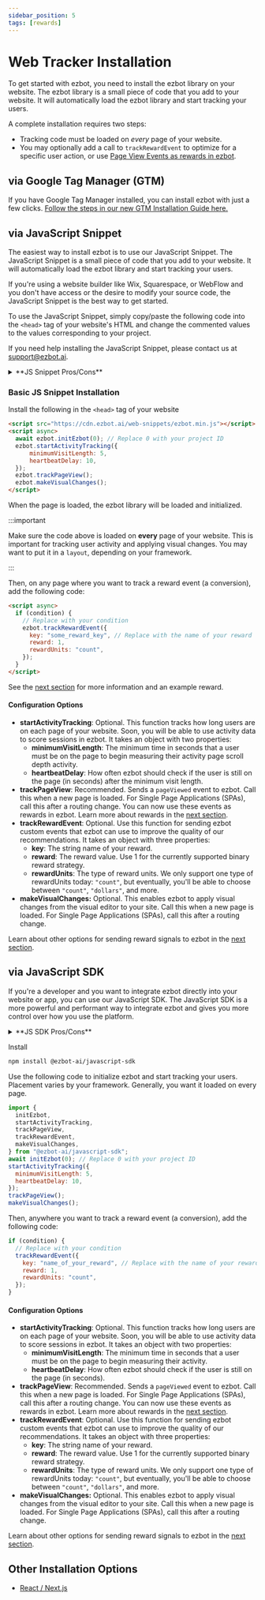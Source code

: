 ```yaml
---
sidebar_position: 5
tags: [rewards]
---
```


# Web Tracker Installation

To get started with ezbot, you need to install the ezbot library on your website. The ezbot library is a small piece of code that you add to your website. It will automatically load the ezbot library and start tracking your users.

A complete installation requires two steps:

- Tracking code must be loaded on _every_ page of your website.
- You may optionally add a call to `trackRewardEvent` to optimize for a specific user action, or use [Page View Events as rewards in ezbot](/get-started/rewards#page-view-events).

## via Google Tag Manager (GTM)

If you have Google Tag Manager installed, you can install ezbot with just a few clicks. [Follow the steps in our new GTM Installation Guide here.](../04-guides/installation//02-google-tag-manager.md)

## via JavaScript Snippet

The easiest way to install ezbot is to use our JavaScript Snippet. The JavaScript Snippet is a small piece of code that you add to your website. It will automatically load the ezbot library and start tracking your users.

If you're using a website builder like Wix, Squarespace, or WebFlow and you don't have access or the desire to modify your source code, the JavaScript Snippet is the best way to get started.

To use the JavaScript Snippet, simply copy/paste the following code into the `<head>` tag of your website's HTML and change the commented values to the values corresponding to your project.

If you need help installing the JavaScript Snippet, please contact us at [support@ezbot.ai](mailto:support@ezbot.ai).

<details>  
<summary>**JS Snippet Pros/Cons**</summary>  
<div> 
<p>**Pros**</p> 
<ul>
    <li>Easy to install</li>
    <li>Works with any website builder</li>
    <li>Doesn't require a developer</li>
    <li>Enables our Visual Editor</li>
</ul>
<p>**Cons**</p>   
<ul>
    <li>Only supports experimentation with our Visual Editor</li>
    <li>Limited number of visual changes supported at this time</li>
    <li>Can affect page load performance more than the JS SDK</li>
    <li>Can cause content to change after page load, though most users don't notice it</li>
</ul>
</div>  
</details>

### Basic JS Snippet Installation

Install the following in the `<head>` tag of your website

```html
<script src="https://cdn.ezbot.ai/web-snippets/ezbot.min.js"></script>
<script async>
  await ezbot.initEzbot(0); // Replace 0 with your project ID
  ezbot.startActivityTracking({
      minimumVisitLength: 5,
      heartbeatDelay: 10,
  });
  ezbot.trackPageView();
  ezbot.makeVisualChanges();
</script>
```

When the page is loaded, the ezbot library will be loaded and initialized.

:::important

Make sure the code above is loaded on **every** page of your website. This is important for tracking user activity and applying visual changes. You may want to put it in a `layout`, depending on your framework.

:::

Then, on any page where you want to track a reward event (a conversion), add the following code:

```html
<script async>
  if (condition) {
    // Replace with your condition
    ezbot.trackRewardEvent({
      key: "some_reward_key", // Replace with the name of your reward
      reward: 1,
      rewardUnits: "count",
    });
  }
</script>
```

See the [next section](/get-started/rewards) for more information and an example reward.

#### Configuration Options

- **startActivityTracking**: Optional. This function tracks how long users are on each page of your website. Soon, you will be able to use activity data to score sessions in ezbot. It takes an object with two properties:
  - **minimumVisitLength**: The minimum time in seconds that a user must be on the page to begin measuring their activity page scroll depth activity.
  - **heartbeatDelay**: How often ezbot should check if the user is still on the page (in seconds) after the minimum visit length.
- **trackPageView**: Recommended. Sends a `pageViewed` event to ezbot. Call this when a new page is loaded. For Single Page Applications (SPAs), call this after a routing change. You can now use these events as rewards in ezbot. Learn more about rewards in the [next section](/get-started/rewards).
- **trackRewardEvent**: Optional. Use this function for sending ezbot custom events that ezbot can use to improve the quality of our recommendations. It takes an object with three properties:
  - **key**: The string name of your reward.
  - **reward**: The reward value. Use 1 for the currently supported binary reward strategy.
  - **rewardUnits**: The type of reward units. We only support one type of rewardUnits today: `"count"`, but eventually, you'll be able to choose between `"count"`, `"dollars"`, and more.
- **makeVisualChanges:** Optional. This enables ezbot to apply visual changes from the visual editor to your site. Call this when a new page is loaded. For Single Page Applications (SPAs), call this after a routing change.

Learn about other options for sending reward signals to ezbot in the [next section](/get-started/rewards).

## via JavaScript SDK

If you're a developer and you want to integrate ezbot directly into your website or app, you can use our JavaScript SDK. The JavaScript SDK is a more powerful and performant way to integrate ezbot and gives you more control over how you use the platform.

<details>  
<summary>**JS SDK Pros/Cons**</summary>  
<div> 
<p>**Pros**</p> 
<ul>
    <li>Control any aspect of your frontend</li>
    <li>Most performant installation</li>
    <li>Also enables our Visual Editor</li>
</ul>
<p>**Cons**</p>   
<ul>
    <li>Requires a developer (or someone who can code) to add and use **variations** in your website or app's language.</li>
    <li>Does not support Node (server-side) yet.</li>
</ul>
</div>  
</details>

Install

```bash
npm install @ezbot-ai/javascript-sdk
```

Use the following code to initialize ezbot and start tracking your users. Placement varies by your framework. Generally, you want it loaded on every page.

```js
import {
  initEzbot,
  startActivityTracking,
  trackPageView,
  trackRewardEvent,
  makeVisualChanges,
} from "@ezbot-ai/javascript-sdk";
await initEzbot(0); // Replace 0 with your project ID
startActivityTracking({
  minimumVisitLength: 5,
  heartbeatDelay: 10,
});
trackPageView();
makeVisualChanges();
```

Then, anywhere you want to track a reward event (a conversion), add the following code:

```js
if (condition) {
  // Replace with your condition
  trackRewardEvent({
    key: "name_of_your_reward", // Replace with the name of your reward
    reward: 1,
    rewardUnits: "count",
  });
}
```

#### Configuration Options

- **startActivityTracking**: Optional. This function tracks how long users are on each page of your website. Soon, you will be able to use activity data to score sessions in ezbot. It takes an object with two properties:
  - **minimumVisitLength**: The minimum time in seconds that a user must be on the page to begin measuring their activity.
  - **heartbeatDelay**: How often ezbot should check if the user is still on the page (in seconds).
- **trackPageView**: Recommended. Sends a `pageViewed` event to ezbot. Call this when a new page is loaded. For Single Page Applications (SPAs), call this after a routing change. You can now use these events as rewards in ezbot. Learn more about rewards in the [next section](/get-started/rewards).
- **trackRewardEvent**: Optional. Use this function for sending ezbot custom events that ezbot can use to improve the quality of our recommendations. It takes an object with three properties:
  - **key**: The string name of your reward.
  - **reward**: The reward value. Use 1 for the currently supported binary reward strategy.
  - **rewardUnits**: The type of reward units. We only support one type of rewardUnits today: `"count"`, but eventually, you'll be able to choose between `"count"`, `"dollars"`, and more.
- **makeVisualChanges:** Optional. This enables ezbot to apply visual changes from the visual editor to your site. Call this when a new page is loaded. For Single Page Applications (SPAs), call this after a routing change.

Learn about other options for sending reward signals to ezbot in the [next section](/get-started/rewards).

## Other Installation Options

- [React / Next.js](/guides/installation/nextjs)
